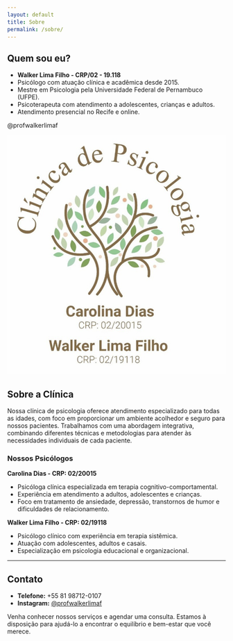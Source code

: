 ```yaml
---
layout: default
title: Sobre
permalink: /sobre/
---
```


## Quem sou eu?

- **Walker Lima Filho - CRP/02 - 19.118**
- Psicólogo com atuação clínica e acadêmica desde 2015.
- Mestre em Psicologia pela Universidade Federal de Pernambuco (UFPE).
- Psicoterapeuta com atendimento a adolescentes, crianças e adultos.
- Atendimento presencial no Recife e online.

@profwalkerlimaf

![Clínica de Psicologia](/assets/imgs/clinica.png)

## Sobre a Clínica

Nossa clínica de psicologia oferece atendimento especializado para todas as idades, com foco em proporcionar um ambiente acolhedor e seguro para nossos pacientes. Trabalhamos com uma abordagem integrativa, combinando diferentes técnicas e metodologias para atender às necessidades individuais de cada paciente.

### Nossos Psicólogos

**Carolina Dias - CRP: 02/20015**

- Psicóloga clínica especializada em terapia cognitivo-comportamental.
- Experiência em atendimento a adultos, adolescentes e crianças.
- Foco em tratamento de ansiedade, depressão, transtornos de humor e dificuldades de relacionamento.

**Walker Lima Filho - CRP: 02/19118**

- Psicólogo clínico com experiência em terapia sistêmica.
- Atuação com adolescentes, adultos e casais.
- Especialização em psicologia educacional e organizacional.

---

## Contato

- **Telefone:** +55 81 98712-0107
- **Instagram:** [@profwalkerlimaf](https://instagram.com/profwalkerlimaf)

Venha conhecer nossos serviços e agendar uma consulta. Estamos à disposição para ajudá-lo a encontrar o equilíbrio e bem-estar que você merece.
